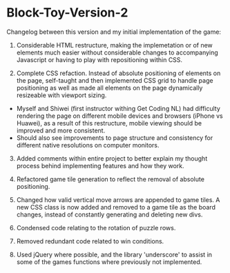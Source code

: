 # Block-Toy-Version-2

Changelog between this version and my initial implementation of the game:

1. Considerable HTML restructure, making the implemetation or of new elements much easier without considerable changes to accompanying Javascript or having to play with repositioning within CSS.

2. Complete CSS refaction. Instead of absolute positioning of elements on the page, self-taught and then implemented CSS grid to handle page positioning as well as made all elements on the page dynamically resizeable with viewport sizing. 
  - Myself and Shiwei (first instructor withing Get Coding NL) had difficulty rendering the page on different mobile devices and browsers (iPhone vs Huawei), as a result of this       restructure, mobile viewing should be improved and more consistent.
  - Should also see improvements to page structure and consistency for different native resolutions on computer monitors.

3. Added comments within entire project to better explain my thought process behind implementing features and how they work.

4. Refactored game tile generation to reflect the removal of absolute positioning.

5. Changed how valid vertical move arrows are appended to game tiles. A new CSS class is now added and removed to a game tile as the board changes, instead of constantly generating and deleting new divs.

6. Condensed code relating to the rotation of puzzle rows.

7. Removed redundant code related to win conditions.

8. Used jQuery where possible, and the library 'underscore' to assist in some of the games functions where previously not implemented.
